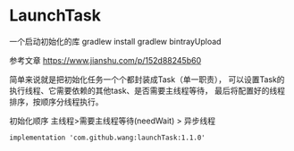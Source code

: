 # LaunchTask
一个启动初始化的库
gradlew install
gradlew bintrayUpload


参考文章
https://www.jianshu.com/p/152d88245b60

简单来说就是把初始化任务一个个都封装成Task（单一职责），
可以设置Task的执行线程、它需要依赖的其他task、是否需要主线程等待，
最后将配置好的线程排序，按顺序分线程执行。

初始化顺序   主线程>需要主线程等待(needWait) > 异步线程
```
implementation 'com.github.wang:launchTask:1.1.0'
```

      

